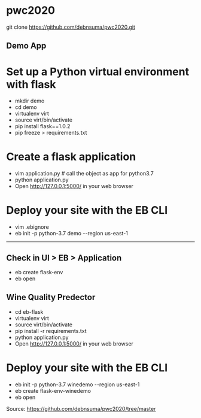 # pwc2020

git clone https://github.com/debnsuma/pwc2020.git

Demo App 
--------

# Set up a Python virtual environment with flask

- mkdir demo
- cd demo
- virtualenv virt
- source virt/bin/activate
- pip install flask==1.0.2
- pip freeze > requirements.txt

# Create a flask application

- vim application.py   # call the object as app for python3.7
- python application.py  
- Open http://127.0.0.1:5000/ in your web browser

# Deploy your site with the EB CLI

- vim .ebignore 
- eb init -p python-3.7 demo --region us-east-1
------------------------------
Check in UI > EB > Application 
------------------------------

- eb create flask-env
- eb open 

Wine Quality Predector
----------------------

- cd eb-flask
- virtualenv virt
- source virt/bin/activate
- pip install -r requirements.txt
- python application.py 
- Open http://127.0.0.1:5000/ in your web browser

# Deploy your site with the EB CLI
- eb init -p python-3.7 winedemo --region us-east-1
- eb create flask-env-winedemo
- eb open 



Source: https://github.com/debnsuma/pwc2020/tree/master